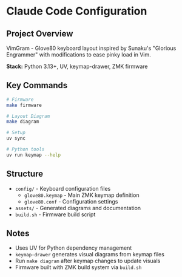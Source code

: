 # Claude Code Configuration

## Project Overview

VimGram - Glove80 keyboard layout inspired by Sunaku's "Glorious Engrammer" with modifications to ease pinky load in Vim.

**Stack:** Python 3.13+, UV, keymap-drawer, ZMK firmware

## Key Commands

```bash
# Firmware
make firmware

# Layout Diagram
make diagram

# Setup
uv sync

# Python tools
uv run keymap --help
```

## Structure

- `config/` - Keyboard configuration files
  - `glove80.keymap` - Main ZMK keymap definition
  - `glove80.conf` - Configuration settings
- `assets/` - Generated diagrams and documentation
- `build.sh` - Firmware build script

## Notes

- Uses UV for Python dependency management
- `keymap-drawer` generates visual diagrams from keymap files
- Run `make diagram` after keymap changes to update visuals
- Firmware built with ZMK build system via `build.sh`